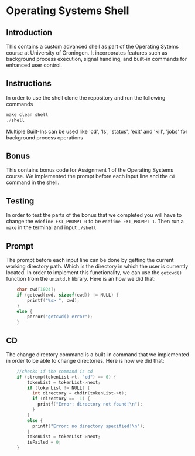 # Operating Systems Shell

## Introduction

This contains a custom advanced shell as part of the Operating Sytems course at University of Groningen. It incorporates features such as background process execution,
signal handling, and built-in commands for enhanced user control.

## Instructions

In order to use the shell clone the repository and run the following commands

```c
make clean shell
./shell
```

Multiple Built-Ins can be used like 'cd', 'ls', 'status', 'exit' and 'kill', 'jobs' for background process operations

## Bonus

This contains bonus code for Assignment 1 of the Operating Systems course. We implemented the prompt before each input line and the `cd` command in the shell.

## Testing

In order to test the parts of the bonus that we completed you will have to change the `#define EXT_PROMPT 0` to be `#define EXT_PROMPT 1`. Then run a `make` in the terminal and input `./shell`

## Prompt

The prompt before each input line can be done by getting the current working directory path. Which is the directory in which the user is currently located. In order to implement this functionality, we can use the `getcwd()` function from the `unistd.h` library. Here is an how we did that:

```c
    char cwd[1024];
    if (getcwd(cwd, sizeof(cwd)) != NULL) {
        printf("%s> ", cwd);
    }
    else {
        perror("getcwd() error");
    }
```

## CD

The change directory command is a built-in command that we implemented in order to be able to change directories. Here is how we did that:

```c
    //checks if the command is cd
    if (strcmp(tokenList->t, "cd") == 0) {
        tokenList = tokenList->next;
        if (tokenList != NULL) {
          int directory = chdir(tokenList->t);
          if (directory == -1) {
            printf("Error: directory not found!\n");
          }
        }
        else {
          printf("Error: no directory specified!\n");
        }
        tokenList = tokenList->next;
        isFailed = 0;
    }
```
